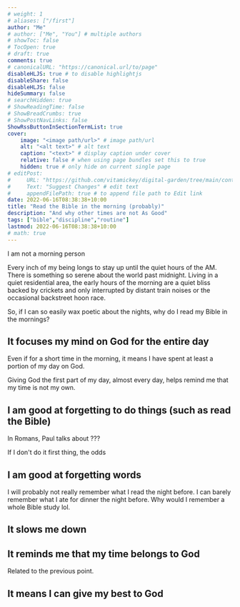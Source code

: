 ```yaml
---
# weight: 1
# aliases: ["/first"]
author: "Me"
# author: ["Me", "You"] # multiple authors
# showToc: false
# TocOpen: true
# draft: true
comments: true
# canonicalURL: "https://canonical.url/to/page"
disableHLJS: true # to disable highlightjs
disableShare: false
disableHLJS: false
hideSummary: false
# searchHidden: true
# ShowReadingTime: false
# ShowBreadCrumbs: true
# ShowPostNavLinks: false
ShowRssButtonInSectionTermList: true
cover:
    image: "<image path/url>" # image path/url
    alt: "<alt text>" # alt text
    caption: "<text>" # display caption under cover
    relative: false # when using page bundles set this to true
    hidden: true # only hide on current single page
# editPost:
#     URL: "https://github.com/vitamickey/digital-garden/tree/main/content"
#     Text: "Suggest Changes" # edit text
#     appendFilePath: true # to append file path to Edit link
date: 2022-06-16T08:38:38+10:00
title: "Read the Bible in the morning (probably)"
description: "And why other times are not As Good"
tags: ["bible","discipline","routine"]
lastmod: 2022-06-16T08:38:38+10:00
# math: true
---
```


I am not a morning person

Every inch of my being longs to stay up until the quiet hours of the AM. There is something so serene about the world past midnight. Living in a quiet residential area, the early hours of the morning are a quiet bliss backed by crickets and only interrupted by distant train noises or the occasional backstreet hoon race.

So, if I can so easily wax poetic about the nights, why do I read my Bible in the mornings?

## It focuses my mind on God for the entire day

Even if for a short time in the morning, it means I have spent at least a portion of my day on God.

Giving God the first part of my day, almost every day, helps remind me that my time is not my own.

## I am good at forgetting to do things (such as read the Bible)

In Romans, Paul talks about ???

If I don't do it first thing, the odds

## I am good at forgetting words

I will probably not really remember what I read the night before. I can barely remember what I ate for dinner the night before. Why would I remember a whole Bible study lol.

## It slows me down

## It reminds me that my time belongs to God

Related to the previous point.

## It means I can give my best to God

